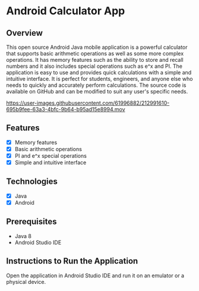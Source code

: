 # Android Calculator App

## Overview

This open source Android Java mobile application is a powerful calculator that supports basic arithmetic operations as well as some more complex operations. It has memory features such as the ability to store and recall numbers and it also includes special operations such as e^x and PI. The application is easy to use and provides quick calculations with a simple and intuitive interface. It is perfect for students, engineers, and anyone else who needs to quickly and accurately perform calculations. The source code is available on GitHub and can be modified to suit any user's specific needs.



https://user-images.githubusercontent.com/61996882/212991610-695b9fee-63a3-4bfc-9b64-b95ad15e8994.mov



## Features

- [x] Memory features
- [x] Basic arithmetic operations
- [x] PI and e^x special operations
- [x] Simple and intuitive interface

## Technologies

- [x] Java
- [x] Android

## Prerequisites

- Java 8
- Android Studio IDE

## Instructions to Run the Application

Open the application in Android Studio IDE and run it on an emulator or a physical device.
